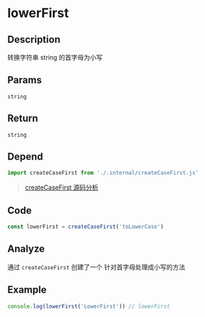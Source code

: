 # lowerFirst

## Description
转换字符串 string 的首字母为小写

## Params
`string`

## Return
`string`

## Depend
```js
import createCaseFirst from './.internal/createCaseFirst.js'
```
> [createCaseFirst 源码分析](../internal/createCaseFirst.md)

## Code
```js
const lowerFirst = createCaseFirst('toLowerCase')
```

## Analyze
通过 `createCaseFirst` 创建了一个 针对首字母处理成小写的方法

## Example
```js
console.log(lowerFirst('LowerFirst')) // lowerFirst
```
